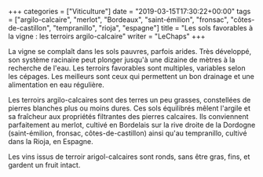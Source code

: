 +++
categories = ["Viticulture"]
date = "2019-03-15T17:30:22+00:00"
tags = ["argilo-calcaire", "merlot", "Bordeaux", "saint-émilion", "fronsac", "côtes-de-castillon", "tempranillo", "rioja", "espagne"]
title = "Les sols favorables à la vigne : les terroirs argilo-calcaire"
writer = "LeChaps"
+++

La vigne se complaît dans les sols pauvres, parfois arides. Très développé, son système racinaire peut plonger jusqu'à une dizaine de mètres à la recherche de l'eau. Les terroirs favorables sont multiples, variables selon les cépages. Les meilleurs sont ceux qui permettent un bon drainage et une alimentation en eau régulière.  

Les terroirs argilo-calcaires sont des terres un peu grasses, constellées de pierres blanches plus ou moins dures. Ces sols équilibrés mêlent l'argile et sa fraîcheur aux propriétés filtrantes des pierres calcaires. Ils conviennent parfaitement au merlot, cultivé en Bordelais sur la rive droite de la Dordogne (saint-émilion, fronsac, côtes-de-castillon) ainsi qu'au tempranillo, cultivé dans la Rioja, en Espagne.  

Les vins issus de terroir arigol-calcaires sont ronds, sans être gras, fins, et gardent un fruit intact.

